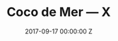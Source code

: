 ---
title: Coco de Mer — X
date: 2017-09-17 00:00:00 Z
categories:
- commercial
position: 5
is-front: false
image: "/uploads/coco-de-mer-x.jpg"
vimeo: 183101211
director: Rankin + Trisha Ward
production-company: Rankin Film + TBWA
equipment: RED Dragon
layout: project
---